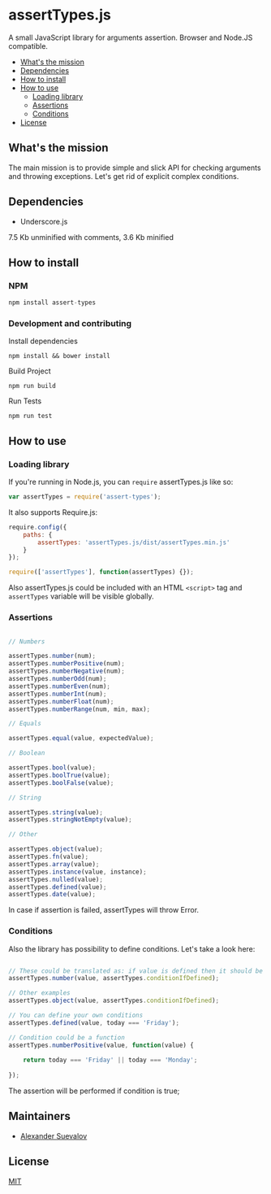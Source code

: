 # assertTypes.js

A small JavaScript library for arguments assertion. Browser and Node.JS compatible.

* [What's the mission](#whats-the-mission)
* [Dependencies](#dependencies)
* [How to install](#how-to-install)
* [How to use](#how-to-use)
  * [Loading library](#loading-library) 
  * [Assertions](#assertions)
  * [Conditions](#conditions)
* [License](#license)

## What's the mission

The main mission is to provide simple and slick API for checking arguments and throwing exceptions. Let's get rid of explicit complex conditions.

## Dependencies

- Underscore.js

7.5 Kb unminified with comments, 3.6 Kb minified

## How to install

### NPM

```javascript
npm install assert-types
```

### Development and contributing

Install dependencies

`npm install && bower install`

Build Project

`npm run build`

Run Tests

`npm run test`

## How to use

### Loading library

If you're running in Node.js, you can `require` assertTypes.js like so:

```javascript
var assertTypes = require('assert-types');
```

It also supports Require.js:

```javascript
require.config({
	paths: {
		assertTypes: 'assertTypes.js/dist/assertTypes.min.js'
	}
});

require(['assertTypes'], function(assertTypes) {});
```

Also assertTypes.js could be included with an HTML `<script>` tag and `assertTypes` variable will be visible globally.

### Assertions

```javascript

// Numbers

assertTypes.number(num);
assertTypes.numberPositive(num);
assertTypes.numberNegative(num);
assertTypes.numberOdd(num);
assertTypes.numberEven(num);
assertTypes.numberInt(num);
assertTypes.numberFloat(num);
assertTypes.numberRange(num, min, max);

// Equals

assertTypes.equal(value, expectedValue);

// Boolean

assertTypes.bool(value);
assertTypes.boolTrue(value);
assertTypes.boolFalse(value);

// String

assertTypes.string(value);
assertTypes.stringNotEmpty(value);

// Other 

assertTypes.object(value);
assertTypes.fn(value);
assertTypes.array(value);
assertTypes.instance(value, instance);
assertTypes.nulled(value); 
assertTypes.defined(value);
assertTypes.date(value);

```

In case if assertion is failed, assertTypes will throw Error.

### Conditions

Also the library has possibility to define conditions. Let's take a look here:

```javascript

// These could be translated as: if value is defined then it should be a number
assertTypes.number(value, assertTypes.conditionIfDefined);

// Other examples
assertTypes.object(value, assertTypes.conditionIfDefined);

// You can define your own conditions
assertTypes.defined(value, today === 'Friday'); 

// Condition could be a function
assertTypes.numberPositive(value, function(value) {
    
    return today === 'Friday' || today === 'Monday';
    
});

```

The assertion will be performed if condition is true;

## Maintainers

- [Alexander Suevalov](https://github.com/suevalov)

## License

[MIT](https://github.com/suevalov/assertTypes/blob/master/LICENSE)
